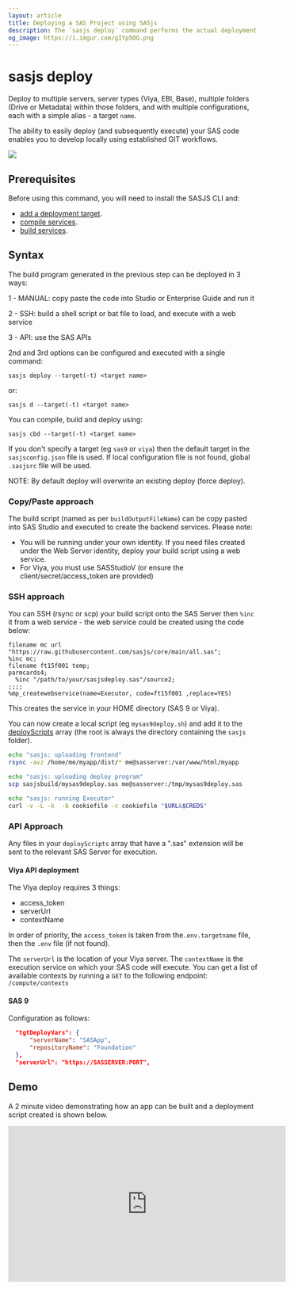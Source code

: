 ```yaml
---
layout: article
title: Deploying a SAS Project using SASjs
description: The `sasjs deploy` command performs the actual deployment of a SASjs project into SAS 9 or Viya
og_image: https://i.imgur.com/gIYp5OG.png
---
```


# sasjs deploy

Deploy to multiple servers, server types (Viya, EBI, Base), multiple folders (Drive or Metadata) within those folders, and with multiple configurations, each with a simple alias - a target `name`.

The ability to easily deploy (and subsequently execute) your SAS code enables you to develop locally using established GIT workflows.

![](https://i.imgur.com/gIYp5OG.png)

## Prerequisites

Before using this command, you will need to install the SASJS CLI and:

- [add a deployment target](/add).
- [compile services](/compile).
- [build services](/build).

## Syntax

The build program generated in the previous step can be deployed in 3 ways:

1 - MANUAL: copy paste the code into Studio or Enterprise Guide and run it

2 - SSH: build a shell script or bat file to load, and execute with a web service

3 - API: use the SAS APIs

2nd and 3rd options can be configured and executed with a single command:

```
sasjs deploy --target(-t) <target name>
```

or:

```
sasjs d --target(-t) <target name>
```

You can compile, build and deploy using:

```
sasjs cbd --target(-t) <target name>
```

If you don't specify a target (eg `sas9` or `viya`) then the default target in the `sasjsconfig.json` file is used. If local configuration file is not found, global `.sasjsrc` file will be used.

NOTE: By default deploy will overwrite an existing deploy (force deploy).

### Copy/Paste approach

The build script (named as per `buildOutputFileName`) can be copy pasted into SAS Studio and executed to create the backend services. Please note:

- You will be running under your own identity. If you need files created under the Web Server identity, deploy your build script using a web service.
- For Viya, you must use SASStudioV (or ensure the client/secret/access_token are provided)

### SSH approach

You can SSH (rsync or scp) your build script onto the SAS Server then `%inc` it from a web service - the web service could be created using the code below:

```sas
filename mc url "https://raw.githubusercontent.com/sasjs/core/main/all.sas";
%inc mc;
filename ft15f001 temp;
parmcards4;
  %inc "/path/to/your/sasjsdeploy.sas"/source2;
;;;;
%mp_createwebservice(name=Executor, code=ft15f001 ,replace=YES)
```

This creates the service in your HOME directory (SAS 9 or Viya).

You can now create a local script (eg `mysas9deploy.sh`) and add it to the [deployScripts](https://cli.sasjs.io/sasjsconfig.html#targets_items_anyOf_i0_deployConfig_deployScripts) array (the root is always the directory containing the `sasjs` folder).

```bash
echo "sasjs: uploading frontend"
rsync -avz /home/me/myapp/dist/* me@sasserver:/var/www/html/myapp

echo "sasjs: uploading deploy program"
scp sasjsbuild/mysas9deploy.sas me@sasserver:/tmp/mysas9deploy.sas

echo "sasjs: running Executor"
curl -v -L -k  -b cookiefile -c cookiefile "$URL&$CREDS"
```

### API Approach

Any files in your `deployScripts` array that have a ".sas" extension will be sent to the relevant SAS Server for execution.

#### Viya API deployment

The Viya deploy requires 3 things:

- access_token
- serverUrl
- contextName

In order of priority, the `access_token` is taken from the`.env.targetname` file, then the `.env` file (if not found).

The `serverUrl` is the location of your Viya server. The `contextName` is the execution service on which your SAS code will execute. You can get a list of available contexts by running a `GET` to the following endpoint: `/compute/contexts`

#### SAS 9

Configuration as follows:

```JSON
  "tgtDeployVars": {
      "serverName": "SASApp",
      "repositoryName": "Foundation"
  },
  "serverUrl": "https://SASSERVER:PORT",
```

## Demo

A 2 minute video demonstrating how an app can be built and a deployment script created is shown below.

<iframe width="560" height="315" src="https://www.youtube.com/embed/hUpBqExNec4" frameborder="0" allow="accelerometer; autoplay; encrypted-media; gyroscope; picture-in-picture" allowfullscreen></iframe>
